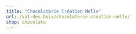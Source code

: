 ```yaml
---
title: "Chocolaterie Création Nelle"
url: /val-des-bois/chocolaterie-creation-nelle/
shop: chocolate
---
```

